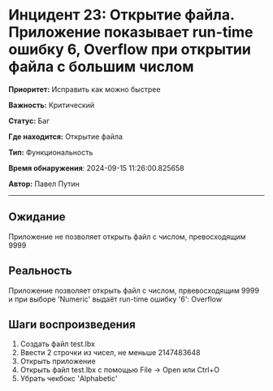 # Инцидент 23: Открытие файла. Приложение показывает run-time ошибку 6, Overflow при открытии файла с большим числом

**Приоритет:** Исправить как можно быстрее

**Важность:** Критический

**Статус:** Баг

**Где находится:** Открытие файла

**Тип:** Функциональность

**Время обнаружения**: 2024-09-15 11:26:00.825658

**Автор:** Павел Путин

--------------------

## Ожидание

Приложение не позволяет открыть файл с числом, превосходящим 9999

## Реальность

Приложение позволяет открыть файл с числом, првевосходящим 9999 и при выборе 'Numeric' выдаёт run-time ошибку '6': Overflow

## Шаги воспроизведения

1. Создать файл test.lbx
2. Ввести 2 строчки из чисел, не меньше 2147483648
3. Открыть приложение
4. Открыть файл test.lbx с помощью File -> Open или Ctrl+O
5. Убрать чекбокс 'Alphabetic'

